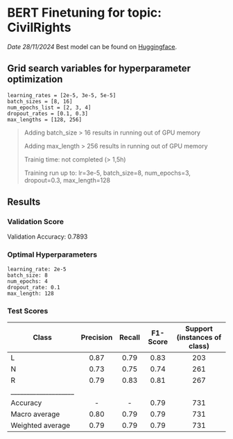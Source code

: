 # BERT Finetuning for topic: CivilRights
*Date 28/11/2024*
Best model can be found on [Huggingface](https://huggingface.co/n-Taco/issuepositions-environment-v1/tree/main).

## Grid search variables for hyperparameter optimization
    learning_rates = [2e-5, 3e-5, 5e-5]
    batch_sizes = [8, 16]
    num_epochs_list = [2, 3, 4]
    dropout_rates = [0.1, 0.3]
    max_lengths = [128, 256]

> Adding batch_size > 16 results in running out of GPU memory
>
> Adding max_length > 256 results in running out of GPU memory
> 
> Trainig time: not completed (> 1,5h)
>
> Training run up to: lr=3e-5, batch_size=8, num_epochs=3, dropout=0.3, max_length=128
> 

## Results
### Validation Score
Validation Accuracy: 0.7893

### Optimal Hyperparameters
    learning_rate: 2e-5
    batch_size: 8
    num_epochs: 4
    dropout_rate: 0.1
    max_length: 128

### Test Scores
| Class    | Precision | Recall | F1-Score | Support (instances of class)|
| -------- | :-------: | :-------: | :-------: | :-------: |
| L | 0.87 | 0.79 | 0.83 | 203 | 
| N | 0.73 | 0.75 | 0.74 | 261 |    
| R | 0.79 | 0.83 | 0.81 | 267 |
| ____________________ |
| Accuracy | - | - | 0.79 | 731 |
| Macro average | 0.80 | 0.79 | 0.79 | 731 |
| Weighted average | 0.79 | 0.79 | 0.79 | 731 |


